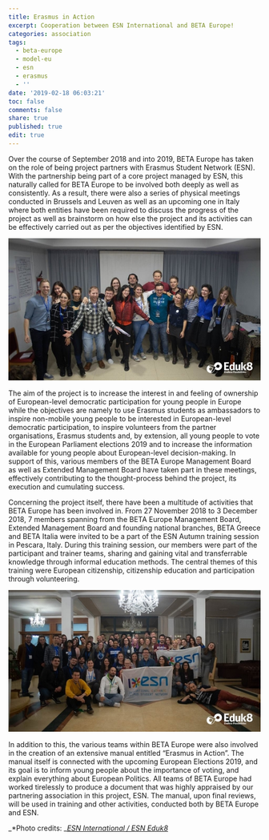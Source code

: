 ```yaml
---
title: Erasmus in Action
excerpt: Cooperation between ESN International and BETA Europe!
categories: association
tags:
  - beta-europe
  - model-eu
  - esn
  - erasmus
  - ''
date: '2019-02-18 06:03:21'
toc: false
comments: false
share: true
published: true
edit: true
---
```

Over the course of September 2018 and into 2019, BETA Europe has taken on the role of being project partners with Erasmus Student Network (ESN). With the partnership being part of a core project managed by ESN, this naturally called for BETA Europe to be involved both deeply as well as consistently. As a result, there were also a series of physical meetings conducted in Brussels and Leuven as well as an upcoming one in Italy where both entities have been required to discuss the progress of the project as well as brainstorm on how else the project and its activities can be effectively carried out as per the objectives identified by ESN. 

![](/assets/images/eia1.jpg)

The aim of the project is to increase the interest in and feeling of ownership of European-level democratic participation for young people in Europe while the objectives are namely to use Erasmus students as ambassadors to inspire non-mobile young people to be interested in European-level democratic participation, to inspire volunteers from the partner organisations, Erasmus students and, by extension, all young people to vote in the European Parliament elections 2019 and to increase the information available for young people about European-level decision-making. In support of this, various members of the BETA Europe Management Board as well as Extended Management Board have taken part in these meetings, effectively contributing to the thought-process behind the project, its execution and cumulating success.

Concerning the project itself, there have been a multitude of activities that BETA Europe has been involved in. From 27 November 2018 to 3 December 2018, 7 members spanning from the BETA Europe Management Board, Extended Management Board and founding national branches, BETA Greece and BETA Italia were invited to be a part of the ESN Autumn training session in Pescara, Italy. During this training session, our members were part of the participant and trainer teams, sharing and gaining vital and transferrable knowledge through informal education methods. The central themes of this training were European citizenship, citizenship education and participation through volunteering. 

![](/assets/images/eia2.jpg)

In addition to this, the various teams within BETA Europe were also involved in the creation of an extensive manual entitled “Erasmus in Action”. The manual itself is connected with the upcoming European Elections 2019, and its goal is to inform young people about the importance of voting, and explain everything about European Politics. All teams of BETA Europe had worked tirelessly to produce a document that was highly appraised by our partnering association in this project, ESN. The manual, upon final reviews, will be used in training and other activities, conducted both by BETA Europe and ESN. 

_\*Photo credits: _[_ESN International / ESN Eduk8_](https://www.facebook.com/ESNEduk8/)
